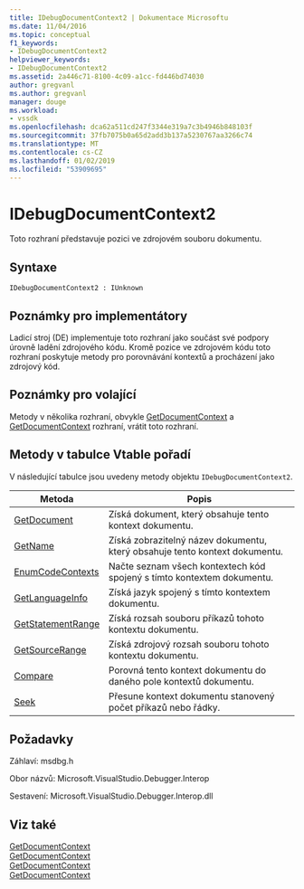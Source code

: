 ```yaml
---
title: IDebugDocumentContext2 | Dokumentace Microsoftu
ms.date: 11/04/2016
ms.topic: conceptual
f1_keywords:
- IDebugDocumentContext2
helpviewer_keywords:
- IDebugDocumentContext2
ms.assetid: 2a446c71-8100-4c09-a1cc-fd446bd74030
author: gregvanl
ms.author: gregvanl
manager: douge
ms.workload:
- vssdk
ms.openlocfilehash: dca62a511cd247f3344e319a7c3b4946b848103f
ms.sourcegitcommit: 37fb7075b0a65d2add3b137a5230767aa3266c74
ms.translationtype: MT
ms.contentlocale: cs-CZ
ms.lasthandoff: 01/02/2019
ms.locfileid: "53909695"
---
```

# <a name="idebugdocumentcontext2"></a>IDebugDocumentContext2
Toto rozhraní představuje pozici ve zdrojovém souboru dokumentu.  
  
## <a name="syntax"></a>Syntaxe  
  
```  
IDebugDocumentContext2 : IUnknown  
```  
  
## <a name="notes-for-implementers"></a>Poznámky pro implementátory  
 Ladicí stroj (DE) implementuje toto rozhraní jako součást své podpory úrovně ladění zdrojového kódu. Kromě pozice ve zdrojovém kódu toto rozhraní poskytuje metody pro porovnávání kontextů a procházení jako zdrojový kód.  
  
## <a name="notes-for-callers"></a>Poznámky pro volající  
 Metody v několika rozhraní, obvykle [GetDocumentContext](../../../extensibility/debugger/reference/idebugstackframe2-getdocumentcontext.md) a [GetDocumentContext](../../../extensibility/debugger/reference/idebugcodecontext2-getdocumentcontext.md) rozhraní, vrátit toto rozhraní.  
  
## <a name="methods-in-vtable-order"></a>Metody v tabulce Vtable pořadí  
 V následující tabulce jsou uvedeny metody objektu `IDebugDocumentContext2`.  
  
|Metoda|Popis|  
|------------|-----------------|  
|[GetDocument](../../../extensibility/debugger/reference/idebugdocumentcontext2-getdocument.md)|Získá dokument, který obsahuje tento kontext dokumentu.|  
|[GetName](../../../extensibility/debugger/reference/idebugdocumentcontext2-getname.md)|Získá zobrazitelný název dokumentu, který obsahuje tento kontext dokumentu.|  
|[EnumCodeContexts](../../../extensibility/debugger/reference/idebugdocumentcontext2-enumcodecontexts.md)|Načte seznam všech kontextech kód spojený s tímto kontextem dokumentu.|  
|[GetLanguageInfo](../../../extensibility/debugger/reference/idebugdocumentcontext2-getlanguageinfo.md)|Získá jazyk spojený s tímto kontextem dokumentu.|  
|[GetStatementRange](../../../extensibility/debugger/reference/idebugdocumentcontext2-getstatementrange.md)|Získá rozsah souboru příkazů tohoto kontextu dokumentu.|  
|[GetSourceRange](../../../extensibility/debugger/reference/idebugdocumentcontext2-getsourcerange.md)|Získá zdrojový rozsah souboru tohoto kontextu dokumentu.|  
|[Compare](../../../extensibility/debugger/reference/idebugdocumentcontext2-compare.md)|Porovná tento kontext dokumentu do daného pole kontextů dokumentu.|  
|[Seek](../../../extensibility/debugger/reference/idebugdocumentcontext2-seek.md)|Přesune kontext dokumentu stanovený počet příkazů nebo řádky.|  
  
## <a name="requirements"></a>Požadavky  
 Záhlaví: msdbg.h  
  
 Obor názvů: Microsoft.VisualStudio.Debugger.Interop  
  
 Sestavení: Microsoft.VisualStudio.Debugger.Interop.dll  
  
## <a name="see-also"></a>Viz také  
 [GetDocumentContext](../../../extensibility/debugger/reference/idebugcanstopevent2-getdocumentcontext.md)   
 [GetDocumentContext](../../../extensibility/debugger/reference/idebugactivatedocumentevent2-getdocumentcontext.md)   
 [GetDocumentContext](../../../extensibility/debugger/reference/idebugstackframe2-getdocumentcontext.md)   
 [GetDocumentContext](../../../extensibility/debugger/reference/idebugcodecontext2-getdocumentcontext.md)